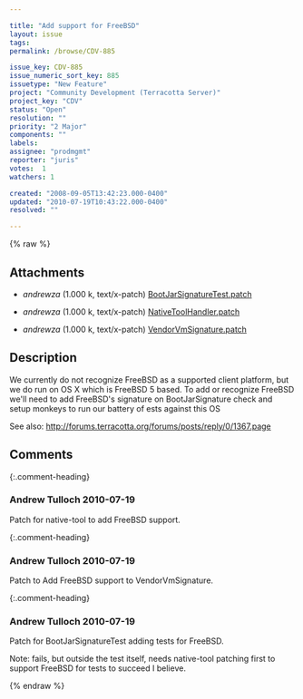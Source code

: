 ```yaml
---

title: "Add support for FreeBSD"
layout: issue
tags: 
permalink: /browse/CDV-885

issue_key: CDV-885
issue_numeric_sort_key: 885
issuetype: "New Feature"
project: "Community Development (Terracotta Server)"
project_key: "CDV"
status: "Open"
resolution: ""
priority: "2 Major"
components: ""
labels: 
assignee: "prodmgmt"
reporter: "juris"
votes:  1
watchers: 1

created: "2008-09-05T13:42:23.000-0400"
updated: "2010-07-19T10:43:22.000-0400"
resolved: ""

---
```




{% raw %}


## Attachments

* <em>andrewza</em> (1.000 k, text/x-patch) [BootJarSignatureTest.patch](/attachments/CDV/CDV-885/BootJarSignatureTest.patch)

* <em>andrewza</em> (1.000 k, text/x-patch) [NativeToolHandler.patch](/attachments/CDV/CDV-885/NativeToolHandler.patch)

* <em>andrewza</em> (1.000 k, text/x-patch) [VendorVmSignature.patch](/attachments/CDV/CDV-885/VendorVmSignature.patch)




## Description

<div markdown="1" class="description">

We currently do not recognize FreeBSD as a supported client platform, but we do run on OS X which is FreeBSD 5 based.
To add or recognize FreeBSD we'll need to add FreeBSD's signature on BootJarSignature check and setup monkeys to run our battery of ests against this OS

See also: http://forums.terracotta.org/forums/posts/reply/0/1367.page


</div>

## Comments


{:.comment-heading}
### **Andrew Tulloch** <span class="date">2010-07-19</span>

<div markdown="1" class="comment">

Patch for native-tool to add FreeBSD support.

</div>


{:.comment-heading}
### **Andrew Tulloch** <span class="date">2010-07-19</span>

<div markdown="1" class="comment">

Patch to Add FreeBSD support to VendorVmSignature.

</div>


{:.comment-heading}
### **Andrew Tulloch** <span class="date">2010-07-19</span>

<div markdown="1" class="comment">

Patch for BootJarSignatureTest adding tests for FreeBSD.

Note: fails, but outside the test itself, needs native-tool patching first to support FreeBSD for tests to succeed I believe.

</div>



{% endraw %}
